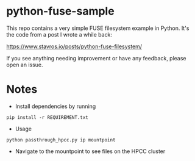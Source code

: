 # python-fuse-sample

This repo contains a very simple FUSE filesystem example in Python. It's the
code from a post I wrote a while back:

https://www.stavros.io/posts/python-fuse-filesystem/

If you see anything needing improvement or have any feedback, please open an
issue.


# Notes
- Install dependencies by running
```
pip install -r REQUIREMENT.txt
```

- Usage
```
python passthrough_hpcc.py ip mountpoint
```

- Navigate to the mountpoint to see files on the HPCC cluster